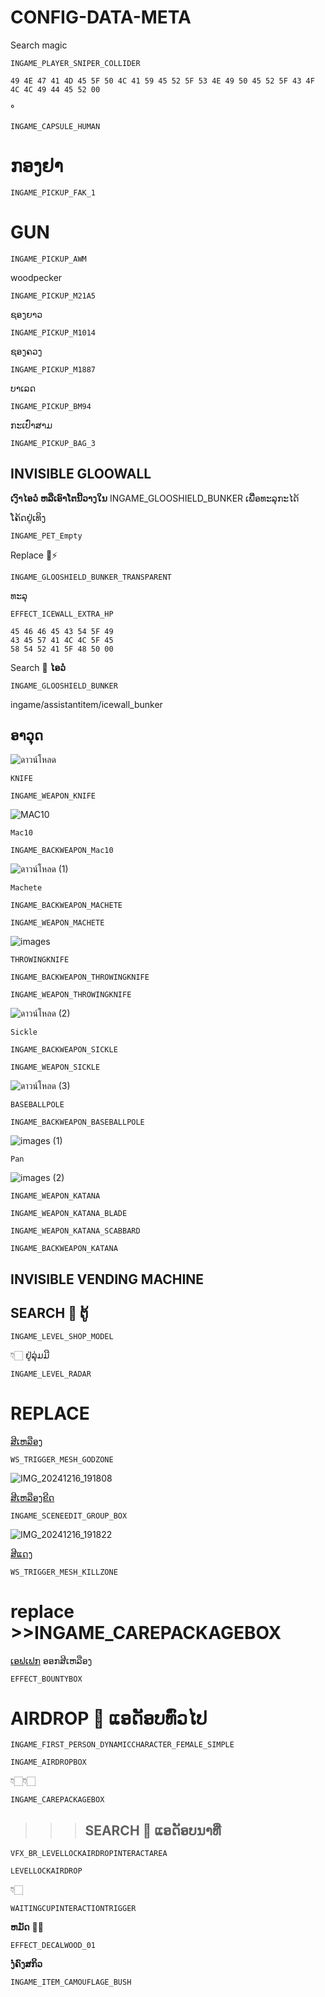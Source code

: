 # CONFIG-DATA-META
Search magic 
```
INGAME_PLAYER_SNIPER_COLLIDER
```
```
49 4E 47 41 4D 45 5F 50 4C 41 59 45 52 5F 53 4E 49 50 45 52 5F 43 4F 4C 4C 49 44 45 52 00
```
°

```
INGAME_CAPSULE_HUMAN
```

# ກອງຢາ 
```
INGAME_PICKUP_FAK_1
```


# GUN

```
INGAME_PICKUP_AWM
```

woodpecker
```
INGAME_PICKUP_M21A5
```
ຊອງຍາວ
```
INGAME_PICKUP_M1014
```

ຊອງຄວງ 
```
INGAME_PICKUP_M1887
```
ບາເລດ
```
INGAME_PICKUP_BM94
```

ກະເປົ໋າສາມ
```
INGAME_PICKUP_BAG_3
```

## INVISIBLE GLOOWALL 

**ເງົາໄອວໍ**
**ຫລືເອົາໂຕນີ້ວາງໃນ** INGAME_GLOOSHIELD_BUNKER ເພື່ຶອທະລຸກະໄດ້

ໂຄ້ດຢູ່ເທິງ 
```
INGAME_PET_Empty
```
Replace 🧩⚡
```
INGAME_GLOOSHIELD_BUNKER_TRANSPARENT
```
ທະລຸ
```
EFFECT_ICEWALL_EXTRA_HP
```
```
45 46 46 45 43 54 5F 49 
43 45 57 41 4C 4C 5F 45 
58 54 52 41 5F 48 50 00
```

Search 🔎 
**ໄອວໍ**
```
INGAME_GLOOSHIELD_BUNKER
```
ingame/assistantitem/icewall_bunker

## ອາວຸດ
![ดาวน์โหลด](https://github.com/user-attachments/assets/4e7021e2-e8d2-4249-865a-1848748d29c9)

`KNIFE`
```
INGAME_WEAPON_KNIFE
```


![MAC10](https://github.com/user-attachments/assets/26872afc-96b2-4dd8-85ec-7652884b2c6b)

`Mac10`
```
INGAME_BACKWEAPON_Mac10
```

![ดาวน์โหลด (1)](https://github.com/user-attachments/assets/503f8710-a91c-47f0-8a1f-44d1fbae1a42)

`Machete`
```
INGAME_BACKWEAPON_MACHETE
```
```
INGAME_WEAPON_MACHETE
```

![images](https://github.com/user-attachments/assets/c933333c-f747-4e60-af62-fbbb8ed6d07f)

`THROWINGKNIFE`
```
INGAME_BACKWEAPON_THROWINGKNIFE
```
```
INGAME_WEAPON_THROWINGKNIFE
```

![ดาวน์โหลด (2)](https://github.com/user-attachments/assets/6c65759e-9f4b-43a7-991e-02175155dcfe)

`Sickle`
```
INGAME_BACKWEAPON_SICKLE
```
```
INGAME_WEAPON_SICKLE
```

![ดาวน์โหลด (3)](https://github.com/user-attachments/assets/33bd0ab3-e26f-40ab-a246-065fb258a21d)

`BASEBALLPOLE`
```
INGAME_BACKWEAPON_BASEBALLPOLE
```

![images (1)](https://github.com/user-attachments/assets/88c36437-fb3d-4f3c-b9cd-78a361c4dedf)

`Pan`

![images (2)](https://github.com/user-attachments/assets/86bf0210-f93e-4723-a35e-c267c522cb15)

```
INGAME_WEAPON_KATANA
```
```
INGAME_WEAPON_KATANA_BLADE
```
```
INGAME_WEAPON_KATANA_SCABBARD
```
```
INGAME_BACKWEAPON_KATANA
```

## INVISIBLE VENDING MACHINE 

## SEARCH 🔎 ຕູ້
```
INGAME_LEVEL_SHOP_MODEL
```
👇🏻 ຢູ່ລຸ່ມມີ
```
INGAME_LEVEL_RADAR
```

# REPLACE 

[ສີເຫລືອງ](#ສີເຫລືອງ)
```
WS_TRIGGER_MESH_GODZONE
```
![IMG_20241216_191808](https://github.com/user-attachments/assets/19b430e2-8308-4d83-a07a-6d1567687183)


[ສີເຫລືອງຂີດ](#ສີເຫລືອງຂີດ)

```
INGAME_SCENEEDIT_GROUP_BOX
```
![IMG_20241216_191822](https://github.com/user-attachments/assets/297826c7-baa7-4477-9f2e-66d03ed46df5)


[ສີແດງ](#ສີແດງ)
```
WS_TRIGGER_MESH_KILLZONE
```
# replace >>INGAME_CAREPACKAGEBOX
[ເອຟເຟກ](#ເອຟເຟກ) ອອກສີເຫລືອງ
```
EFFECT_BOUNTYBOX
```

# AIRDROP 🎁 ແອດັອບທົ່ວໄປ
```
INGAME_FIRST_PERSON_DYNAMICCHARACTER_FEMALE_SIMPLE
```

```
INGAME_AIRDROPBOX
```
👇🏻👇🏻
```
INGAME_CAREPACKAGEBOX
```
>>>## SEARCH 🔎 ແອດັອບນາທີ່
```
VFX_BR_LEVELLOCKAIRDROPINTERACTAREA
```
```
LEVELLOCKAIRDROP
```
👇🏻
```
WAITINGCUPINTERACTIONTRIGGER
```
**ຫມັດ** ✊🏻
```
EFFECT_DECALWOOD_01
```
**ງໍຄົງສກິວ**
```
INGAME_ITEM_CAMOUFLAGE_BUSH
```
